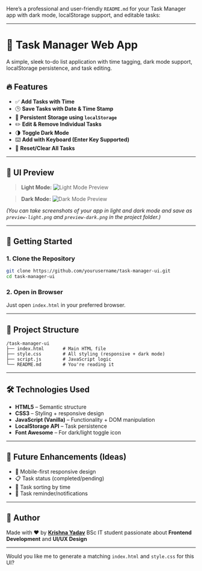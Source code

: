 Here’s a professional and user-friendly `README.md` for your Task Manager app with dark mode, localStorage support, and editable tasks:

---

# 📝 Task Manager Web App

A simple, sleek to-do list application with time tagging, dark mode support, localStorage persistence, and task editing.

## 🔥 Features

* ✅ **Add Tasks with Time**
* 🕒 **Save Tasks with Date & Time Stamp**
* 💾 **Persistent Storage using `localStorage`**
* ✏️ **Edit & Remove Individual Tasks**
* 🌗 **Toggle Dark Mode**
* ⌨️ **Add with Keyboard (Enter Key Supported)**
* 🧹 **Reset/Clear All Tasks**

---

## 📸 UI Preview

> **Light Mode:**
> ![Light Mode Preview](preview-light.png)

> **Dark Mode:**
> ![Dark Mode Preview](preview-dark.png)

*(You can take screenshots of your app in light and dark mode and save as `preview-light.png` and `preview-dark.png` in the project folder.)*

---

## 🚀 Getting Started

### 1. Clone the Repository

```bash
git clone https://github.com/yourusername/task-manager-ui.git
cd task-manager-ui
```

### 2. Open in Browser

Just open `index.html` in your preferred browser.

---

## 📁 Project Structure

```
/task-manager-ui
├── index.html       # Main HTML file
├── style.css        # All styling (responsive + dark mode)
├── script.js        # JavaScript logic
└── README.md        # You're reading it
```

---

## 🛠️ Technologies Used

* **HTML5** – Semantic structure
* **CSS3** – Styling + responsive design
* **JavaScript (Vanilla)** – Functionality + DOM manipulation
* **LocalStorage API** – Task persistence
* **Font Awesome** – For dark/light toggle icon

---

## 📌 Future Enhancements (Ideas)

* 📲 Mobile-first responsive design
* 📋 Task status (completed/pending)
* 📆 Task sorting by time
* 🔔 Task reminder/notifications

---

## 🙌 Author

Made with ❤️ by **[Krishna Yadav](https://github.com/yourusername)**
BSc IT student passionate about **Frontend Development** and **UI/UX Design**

---

Would you like me to generate a matching `index.html` and `style.css` for this UI?

